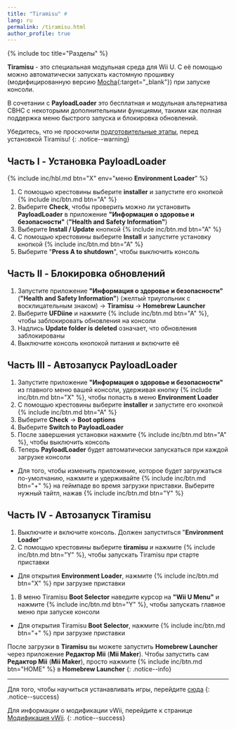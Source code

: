 ```yaml
---
title: "Tiramisu" #
lang: ru
permalink: /tiramisu.html
author_profile: true
---
```


{% include toc title="Разделы" %}

**Tiramisu** - это специальная модульная среда для Wii U. С её помощью можно автоматически запускать кастомную прошивку (модифицированную версию [Mocha](https://github.com/wiiu-env/MochaPayload){:target="_blank"}) при запуске консоли. 

В сочетании с **PayloadLoader** это бесплатная и модульная альтернатива CBHC с некоторыми дополнительными функциями, такими как полная поддержка меню быстрого запуска и блокировка обновлений.

Убедитесь, что не проскочили [подготовительные этапы](get-started), перед установкой Tiramisu!
{: .notice--warning}

## Часть I - Установка PayloadLoader

{% include inc/hbl.md btn="X" env="меню **Environment Loader**" %}
1. С помощью крестовины выберите **installer** и запустите его кнопкой {% include inc/btn.md btn="A" %}
1. Выберите **Check**, чтобы проверить можно ли установить **PayloadLoader** в приложение **"Информация о здоровье и безопасности"** (**"Health and Safety Information"**)
1. Выберите **Install / Update** кнопкой {% include inc/btn.md btn="A" %}
1. С помощью крестовины выберите **Install** и запустите установку кнопкой {% include inc/btn.md btn="A" %} 
1. Выберите "**Press A to shutdown**", чтобы выключить консоль

## Часть II - Блокировка обновлений 

1. Запустите приложение **"Информация о здоровье и безопасности"** (**"Health and Safety Information"**) (желтый триугольник с восклицательным знаком) -> **Tiramisu** -> **Homebrew Launcher**
1. Выберите **UFDiine** и нажмите {% include inc/btn.md btn="A" %}, чтобы заблокировать обновления на консоли 
1. Надпись **Update folder is deleted** означает, что обновления заблокированы
1. Выключите консоль кнопокой питания и включите её

## Часть III - Автозапуск PayloadLoader

1. Запустите приложение **"Информация о здоровье и безопасности"** из главного меню вашей консоли, удерживая кнопку {% include inc/btn.md btn="X" %}, чтобы попасть в меню **Environment Loader**
1. С помощью крестовины выберите **installer** и запустите его кнопкой {% include inc/btn.md btn="A" %}
1. Выберите **Check** -> **Boot options**
1. Выберите **Switch to PayloadLoader**
1. После завершения установки нажмите {% include inc/btn.md btn="A" %}, чтобы выключить консоль
1. Теперь **PayloadLoader** будет автоматически запускаться при каждой загрузке консоли
  * Для того, чтобы изменить приложение, которое будет загружаться по-умолчанию, нажмите и удерживайте {% include inc/btn.md btn="+" %} на геймпаде во время загрузки приставки. Выберите нужный тайтл, нажав {% include inc/btn.md btn="Y" %}

## Часть IV - Автозапуск Tiramisu

1. Выключите и включите консоль. Должен запуститься "**Environment Loader**"
1. С помощью крестовины выберите **tiramisu** и нажмите {% include inc/btn.md btn="Y" %}, чтобы запускать Tiramisu при старте приставки
  * Для открытия **Environment Loader**, нажмите {% include inc/btn.md btn="X" %} при загрузке приставки
1. В меню Tiramisu **Boot Selector** наведите курсор на **"Wii U Menu"** и нажмите {% include inc/btn.md btn="Y" %}, чтобы запускать главное меню при запуске консоли
  * Для открытия Tiramisu **Boot Selector**, нажмите {% include inc/btn.md btn="+" %} при загрузке приставки

После загрузки в **Tiramisu** вы можете запустить **Homebrew Launcher** через приложение **Редактор Mii** (**Mii Maker**). Чтобы запустить сам **Редактор Mii** (**Mii Maker**), просто нажмите {% include inc/btn.md btn="HOME" %} в **Homebrew Launcher**
{: .notice--info}


___

Для того, чтобы научиться устанавливать игры, перейдите [сюда](games)
{: .notice--success}

Для информации о модификации vWii, перейдите к странице [Модификация vWii](vwii-modding).
{: .notice--success}